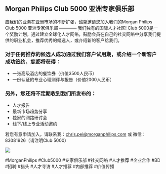 ## Morgan Philips Club 5000 亚洲专家俱乐部

应我们的业务在亚洲市场的不断扩张，诚挚邀请您加入我们的Morgan Philips Club 5000 亚洲专家俱乐部 ———— 我们独有的国际人才社区! Club 5000是一个奖励计划，通过建立全球化人才网络，鼓励会员在自己的社交网络中分享我们提供的职业机会，推荐优秀的候选人，或介绍新的客户给我们。
 
### 对于任何推荐的候选人成功通过我们客户试用期，或介绍一个新客户成功签约，您都将获得：
- 一张高级酒店的餐饮券（价值3500人民币）
- 一份认证的专业心理测评与报告（价值2000人民币）
 
### 另外，您还将不定期收到我们所发布的：
- 人才报告
- 最新市场趋势分享
- 独家的网路研讨会
- 线下/线上专业活动邀约

若您有意申请加入。请联系我：chris.pei@morganphilips.com 或 微信：83081926（请注明Club 5000）

![](https://s3.bmp.ovh/imgs/2022/08/12/dfef892244e7e67e.png)

#MorganPhilips #Club5000 #专家俱乐部 #社交网络 #人才推荐 #企业合作 #BD #招聘 #猎头 #人才寻访 #人才推荐 #内部推荐 #价值传播
